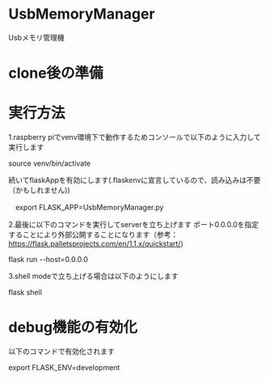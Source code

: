 # UsbMemoryManager
Usbメモリ管理機

# clone後の準備



# 実行方法

1.raspberry piでvenv環境下で動作するためコンソールで以下のように入力して実行します

 source venv/bin/activate
 
続いてflaskAppを有効にします(.flaskenvに宣言しているので、読み込みは不要（かもしれません))

　export FLASK_APP=UsbMemoryManager.py

2.最後に以下のコマンドを実行してserverを立ち上げます
ポート0.0.0.0を指定することにより外部公開することになります（参考：https://flask.palletsprojects.com/en/1.1.x/quickstart/)

 flask run --host=0.0.0.0

3.shell modeで立ち上げる場合は以下のようにします

 flask shell

# debug機能の有効化

以下のコマンドで有効化されます

 export FLASK_ENV=development
